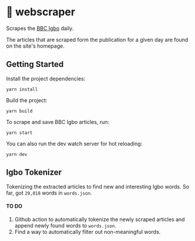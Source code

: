 # 🧼 webscraper
Scrapes the [BBC Igbo](https://bbc.com/igbo) daily.

The articles that are scraped form the publication for a given day
are found on the site's homepage.

## Getting Started

Install the project dependencies:

```
yarn install
```

Build the project:

```
yarn build
```

To scrape and save BBC Igbo articles, run:

```
yarn start
```

You can also run the dev watch server for hot reloading:

```
yarn dev
```

## Igbo Tokenizer

Tokenizing the extracted articles to find new and interesting Igbo words.
So far, got `29,018` words in `words.json`.

#### TO DO
1. Github action to automatically tokenize the newly scraped articles and append newly found words to `words.json`.
2. Find a way to automatically filter out non-meaningful words.
